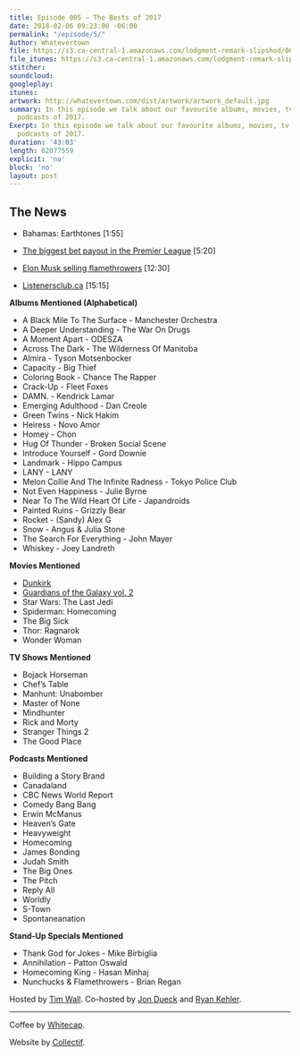```yaml
---
title: Episode 005 – The Bests of 2017
date: 2018-02-06 09:23:00 -06:00
permalink: "/episode/5/"
Author: Whatevertown
file: https://s3.ca-central-1.amazonaws.com/lodgment-remark-slipshod/005.mp3
file_itunes: https://s3.ca-central-1.amazonaws.com/lodgment-remark-slipshod/005.m4a
stitcher: 
soundcloud: 
googleplay: 
itunes: 
artwork: http://whatevertown.com/dist/artwork/artwork_default.jpg
summary: In this episode we talk about our favourite albums, movies, tv shows, and
  podcasts of 2017.
Exerpt: In this episode we talk about our favourite albums, movies, tv shows, and
  podcasts of 2017.
duration: '43:03'
length: 62077559
explicit: 'no'
block: 'no'
layout: post
---
```


## The News
- Bahamas: Earthtones [1:55]

- [The biggest bet payout in the Premier League](https://www.cnbc.com/2016/04/29/this-huge-soccer-underdog-story-could-cost-bookmakers-millions.html) [5:20]

- [Elon Musk selling flamethrowers](https://www.boringcompany.com/not-a-flamethrower) [12:30]

- [Listenersclub.ca](http://listenersclub.ca/) [15:15]

**Albums Mentioned (Alphabetical)**
- A Black Mile To The Surface - Manchester Orchestra
- A Deeper Understanding - The War On Drugs
- A Moment Apart - ODESZA
- Across The Dark - The Wilderness Of Manitoba
- Almira - Tyson Motsenbocker
- Capacity - Big Thief
- Coloring Book - Chance The Rapper 
- Crack-Up - Fleet Foxes
- DAMN. - Kendrick Lamar
- Emerging Adulthood - Dan Creole
- Green Twins - Nick Hakim
- Heiress - Novo Amor
- Homey - Chon
- Hug Of Thunder - Broken Social Scene
- Introduce Yourself - Gord Downie
- Landmark - Hippo Campus
- LANY - LANY
- Melon Collie And The Infinite Radness - Tokyo Police Club
- Not Even Happiness - Julie Byrne
- Near To The Wild Heart Of Life - Japandroids
- Painted Ruins - Grizzly Bear
- Rocket - (Sandy) Alex G
- Snow - Angus & Julia Stone
- The Search For Everything - John Mayer
- Whiskey - Joey Landreth

**Movies Mentioned**
- [Dunkirk](https://letterboxd.com/film/dunkirk-2017/)
- [Guardians of the Galaxy vol. 2](https://letterboxd.com/film/guardians-of-the-galaxy-vol-2/)
- Star Wars: The Last Jedi
- Spiderman: Homecoming
- The Big Sick
- Thor: Ragnarok
- Wonder Woman

**TV Shows Mentioned**
- Bojack Horseman
- Chef’s Table
- Manhunt: Unabomber
- Master of None
- Mindhunter
- Rick and Morty
- Stranger Things 2
- The Good Place

**Podcasts Mentioned**
- Building a Story Brand
- Canadaland
- CBC News World Report
- Comedy Bang Bang
- Erwin McManus
- Heaven’s Gate
- Heavyweight
- Homecoming
- James Bonding
- Judah Smith
- The Big Ones
- The Pitch
- Reply All
- Worldly
- S-Town
- Spontaneanation

**Stand-Up Specials Mentioned**
- Thank God for Jokes - Mike Birbiglia
- Annihilation - Patton Oswald
- Homecoming King - Hasan Minhaj
- Nunchucks & Flamethrowers - Brian Regan

Hosted by [Tim Wall](https://twitter.com/timjosephwall). Co-hosted by [Jon Dueck](https://twitter.com/jondueck) and [Ryan Kehler](https://twitter.com/ryankehler).

---

Coffee by [Whitecap](http://drinkwhitecap.com/).

Website by [Collectif](http://collectif.co).
